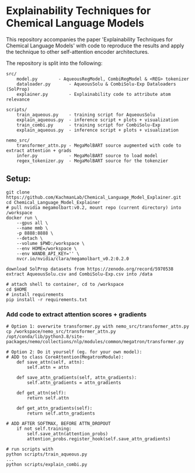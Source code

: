 # Explainability Techniques for Chemical Language Models
This repository accompanies the paper 'Explainability Techniques for Chemical Language Models' with code to reproduce the results and apply the technique to other self-attention encoder architectures.

The repository is split into the following:
```
src/
	model.py		- AqueousRegModel, CombiRegModel & <REG> tokenizer
	dataloader.py 		- AqueousSolu & CombiSolu-Exp Dataloaders (SolProp)
	explainer.py 		- Explainability code to attribute atom relevance

scripts/
	train_aqueous.py	- training script for AqueousSolu
	explain_aqueous.py 	- inference script + plots + visualization
	train_combi.py 		- training script for CombiSolu-Exp
	explain_aqueous.py 	- inference script + plots + visualization

nemo_src/
    transformer_attn.py - MegaMolBART source augmented with code to extract attention + grads
    infer.py            - MegaMolBART source to load model
    regex_tokenizer.py  - MegaMolBART source for the tokenzier
```

## Setup:
```
git clone https://github.com/KachmanLab/Chemical_Language_Model_Explainer.git
cd Chemical_Language_Model_Explainer
# pull nvidia megamolbart:v0.2, mount repo (current directory) into /workspace
docker run \
    --gpus all \
    --name mmb \
    -p 8888:8888 \
    --detach \
    --volume $PWD:/workspace \
    --env HOME=/workspace \
    --env WANDB_API_KEY='' \
    nvcr.io/nvidia/clara/megamolbart_v0.2:0.2.0
```
```
download SolProp datasets from https://zenodo.org/record/5970538
extract AqueousSolu.csv and CombiSolu-Exp.csv into /data
```
```
# attach shell to container, cd to /workspace
cd $HOME
# install requirements
pip install -r requirements.txt
```

### Add code to extract attention scores + gradients
```
# Option 1: overwrite transformer.py with nemo_src/transformer_attn.py
cp /workspace/nemo_src/transformer_attn.py /opt/conda/lib/python3.8/site-packages/nemo/collections/nlp/modules/common/megatron/transformer.py
```
```
# Option 2: Do it yourself (eg. for your own model):
# ADD to class CoreAttention(MegatronModule):
    def save_attn(self, attn):
        self.attn = attn

    def save_attn_gradients(self, attn_gradients):
        self.attn_gradients = attn_gradients

    def get_attn(self):
        return self.attn

    def get_attn_gradients(self):
        return self.attn_gradients

# ADD AFTER SOFTMAX, BEFORE ATTN_DROPOUT
    if not self.training:
        self.save_attn(attention_probs)
        attention_probs.register_hook(self.save_attn_gradients)
```

```
# run scripts with
python scripts/train_aqueous.py
...
python scripts/explain_combi.py
```